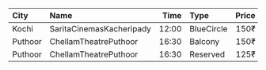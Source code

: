 | City    | Name                     |  Time | Type       | Price | Capacity | Booked |
| :------ | :----------------------- | ----: | :--------- | ----: | -------: | -----: |
| Kochi   | SaritaCinemasKacheripady | 12:00 | BlueCircle |  150₹ |      227 |    218 |
| Puthoor | ChellamTheatrePuthoor    | 16:30 | Balcony    |  150₹ |      390 |    390 |
| Puthoor | ChellamTheatrePuthoor    | 16:30 | Reserved   |  125₹ |      610 |    610 |